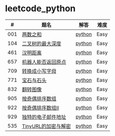 # leetcode_python

| #    | 题名                                                         | 解答                                                         | 难度 |
| ---- | ------------------------------------------------------------ | ------------------------------------------------------------ | ---- |
| 001  | [两数之和](https://leetcode-cn.com/problems/two-sum/)        | [python](https://github.com/henryxzx/leetcode_python/blob/master/001.%E4%B8%A4%E6%95%B0%E4%B9%8B%E5%92%8C/twosum.py) | Easy |
| 104  | [二叉树的最大深度](https://leetcode-cn.com/problems/maximum-depth-of-binary-tree/) | [python](https://github.com/henryxzx/leetcode_python/blob/master/104.%E4%BA%8C%E5%8F%89%E6%A0%91%E7%9A%84%E6%9C%80%E5%A4%A7%E6%B7%B1%E5%BA%A6/treeDepth.py) | Easy |
| 461  | [汉明距离](https://leetcode-cn.com/problems/hamming-distance/) | [python](https://github.com/henryxzx/leetcode_python/blob/master/461.%E6%B1%89%E6%98%8E%E8%B7%9D%E7%A6%BB/distance.py) | Easy |
| 657  | [机器人能否返回原点](https://leetcode-cn.com/problems/robot-return-to-origin/) | [python](https://github.com/henryxzx/leetcode_python/blob/master/657.%E6%9C%BA%E5%99%A8%E4%BA%BA%E8%83%BD%E5%90%A6%E8%BF%94%E5%9B%9E%E5%8E%9F%E7%82%B9/robot.py) | Easy |
| 709  | [转换成小写字母](https://leetcode-cn.com/problems/to-lower-case/) | [python](https://github.com/henryxzx/leetcode_python/blob/master/709.%E8%BD%AC%E6%8D%A2%E4%B8%BA%E5%B0%8F%E5%86%99%E5%AD%97%E7%AC%A6/to.py) | Easy |
| 771  | [宝石与石头](https://leetcode-cn.com/problems/jewels-and-stones/) | [python](https://github.com/henryxzx/leetcode_python/blob/master/771.%E5%AE%9D%E7%9F%B3%E4%B8%8E%E7%9F%B3%E5%A4%B4/stone.py) | Easy |
| 832  | [翻转图像](https://leetcode-cn.com/problems/flipping-an-image/) | [python](https://github.com/henryxzx/leetcode_python/blob/master/832.%E7%BF%BB%E8%BD%AC%E5%9B%BE%E5%83%8F/image.py) | Easy |
| 905  | [按奇偶排序数组](https://leetcode-cn.com/problems/sort-array-by-parity/) | [python](https://github.com/henryxzx/leetcode_python/blob/master/905.%E6%8C%89%E5%A5%87%E6%95%B0%E5%81%B6%E6%95%B0%E6%8E%92%E5%BA%8F%E6%95%B0%E7%BB%84/sort.py) | Easy |
| 922  | [按奇偶排序数组II](https://leetcode-cn.com/problems/sort-array-by-parity-ii/) | [python](https://github.com/henryxzx/leetcode_python/blob/master/922.%E6%8C%89%E5%A5%87%E5%81%B6%E6%8E%92%E5%BA%8F%E6%95%B0%E7%BB%84II/sortArrayByParityII.py) | Easy |
| 929  | [独特的电子邮件地址](https://leetcode-cn.com/problems/unique-email-addresses/) | [python](https://github.com/henryxzx/leetcode_python/blob/master/929.%E7%8B%AC%E7%89%B9%E7%9A%84%E7%94%B5%E5%AD%90%E9%82%AE%E4%BB%B6%E5%9C%B0%E5%9D%80/email.py) | Easy |
| 535  | [TinyURL的加密与解密](https://leetcode-cn.com/problems/encode-and-decode-tinyurl/submissions/) | [python](https://github.com/henryxzx/leetcode_python/blob/master/535.TinyURL%20%E7%9A%84%E5%8A%A0%E5%AF%86%E4%B8%8E%E8%A7%A3%E5%AF%86/encode-and-decode-tinyurl.py) | Easy |



